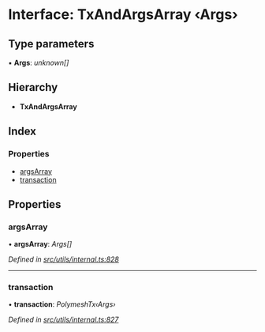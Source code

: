 # Interface: TxAndArgsArray ‹**Args**›

## Type parameters

▪ **Args**: *unknown[]*

## Hierarchy

* **TxAndArgsArray**

## Index

### Properties

* [argsArray](txandargsarray.md#argsarray)
* [transaction](txandargsarray.md#transaction)

## Properties

###  argsArray

• **argsArray**: *Args[]*

*Defined in [src/utils/internal.ts:828](https://github.com/PolymathNetwork/polymesh-sdk/blob/31a16a34/src/utils/internal.ts#L828)*

___

###  transaction

• **transaction**: *PolymeshTx‹Args›*

*Defined in [src/utils/internal.ts:827](https://github.com/PolymathNetwork/polymesh-sdk/blob/31a16a34/src/utils/internal.ts#L827)*
